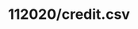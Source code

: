 ---  
schema: schema::112020/credit.csv  
title: 112020/credit.csv  
organization: Sample Department  
notes: Used in 1 lineage(s)  
resources:  
  - name: 112020/credit.csv 
    url: file:/Users/kensu/Customers/Kensu/LoanApproval/PROD/masterdata/prod/112020/credit.csv 
    format : CSV  
license: None  
category:
  - Education  
maintainer: User  
maintainer_email: UserMail  
---
